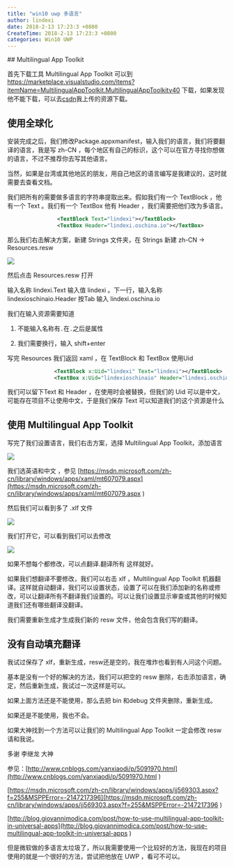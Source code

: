 ```yaml
---
title: "win10 uwp 多语言"
author: lindexi
date: 2018-2-13 17:23:3 +0800
CreateTime: 2018-2-13 17:23:3 +0800
categories: Win10 UWP
---
```


<!-- 不发布 -->

<!--more-->



<div id="toc"></div>
<!-- csdn -->
## Multilingual App Toolkit

首先下载工具 Multilingual App Toolkit 可以到 https://marketplace.visualstudio.com/items?itemName=MultilingualAppToolkit.MultilingualAppToolkitv40 下载，如果发现他不能下载，可以去[csdn](http://download.csdn.net/detail/lindexi_gd/9726257)我上传的资源下载。

## 使用全球化

安装完成之后，我们修改Package.appxmanifest，输入我们的语言，我们将要翻译的语言，我是写 zh-CN ，每个地区有自己的标识，这个可以在官方寻找你想做的语言，不过不推荐你去写其他语言。

当然，如果是台湾或其他地区的朋友，用自己地区的语言编写是我建议的，这时就需要去查看文档。

我们把所有的需要做多语言的字符串提取出来。假如我们有一个 TextBlock ，他有一个 Text 。我们有一个 TextBox 他有 Header ，我们需要把他们改为多语言。

```xml
                <TextBlock Text="lindexi"></TextBlock>
                <TextBox Header="lindexi.oschina.io"></TextBox>

```

那么我们右击解决方案，新建 Strings 文件夹，在 Strings 新建 zh-CN -> Resources.resw

![](http://7xqpl8.com1.z0.glb.clouddn.com/4ee0aeec-688d-462e-9bf6-0c91f74cc0bc20161231185335.jpg)

然后点击 Resources.resw 打开

输入名称 lindexi.Text 输入值 lindexi 。下一行，输入名称 lindexioschinaio.Header 按Tab 输入 lindexi.oschina.io

我们在输入资源需要知道

 1. 不能输入名称有`.`在`.`之后是属性

 2. 我们需要换行，输入 shift+enter 

写完 Resources 我们返回 xaml ，在 TextBlock 和 TextBox 使用Uid

		

```xml
               <TextBlock x:Uid="lindexi" Text="lindexi"></TextBlock>
               <TextBox x:Uid="lindexioschinaio" Header="lindexi.oschina.io"></TextBox>

```

我们可以留下Text 和 Header ，在使用时会被替换，但我们的 Uid 可以是中文，可能存在项目不让使用中文，于是我们保存 Text 可以知道我们的这个资源是什么

## 使用 Multilingual App Toolkit

写完了我们设置语言，我们右击方案，选择 Multilingual App Toolkit，添加语言

![](http://7xqpl8.com1.z0.glb.clouddn.com/7fbd5d52-1ce3-4cd7-a438-1795c3f8517e2016123119328.jpg)

我们选英语和中文 ，参见 [https://msdn.microsoft.com/zh-cn/library/windows/apps/xaml/mt607079.aspx](https://msdn.microsoft.com/zh-cn/library/windows/apps/xaml/mt607079.aspx )

然后我们可以看到多了 .xlf 文件

![](http://7xqpl8.com1.z0.glb.clouddn.com/7fbd5d52-1ce3-4cd7-a438-1795c3f8517e2016123119516.jpg)

我们打开它，可以看到我们可以去修改

![](http://ooo.0o0.ooo/2016/12/31/5867912830dad.jpg)

如果不想每个都修改，可以点翻译.翻译所有 这样就好。

如果我们想翻译不要修改，我们可以右击 xlf ，Multilingual App Toolkit 机器翻译。这样就自动翻译，我们可以设置状态，设置了可以在我们添加新的名称或修改，可以让翻译所有不翻译我们设置的。可以让我们设置显示审查或其他的时候知道我们还有哪些翻译没翻译。

我们需要重新生成才生成我们新的 resw 文件，他会包含我们写的翻译。


## 没有自动填充翻译

我试过保存了 xlf，重新生成，resw还是空的，我在堆炸也看到有人问这个问题。

基本是没有一个好的解决的方法，我们可以把空的 resw 删除，右击添加语言，确定，然后重新生成，我试过一次这样是可以。

如果上面方法还是不能使用，那么去把 bin 和debug 文件夹删除，重新生成。

如果还是不能使用，我也不会。

如果大神找到一个方法可以让我们的 Multilingual App Toolkit 一定会修改 resw 请和我说。





<!-- 在属性输入 自定义工具：ReswFileCodeGenerator

如果没有自动生成resw -->

多谢 李继龙 大神

参见：[http://www.cnblogs.com/yanxiaodi/p/5091970.html](http://www.cnblogs.com/yanxiaodi/p/5091970.html )

[https://msdn.microsoft.com/zh-cn/library/windows/apps/jj569303.aspx?f=255&MSPPError=-2147217396](https://msdn.microsoft.com/zh-cn/library/windows/apps/jj569303.aspx?f=255&MSPPError=-2147217396 )

[http://blog.giovannimodica.com/post/how-to-use-multilingual-app-toolkit-in-universal-apps](http://blog.giovannimodica.com/post/how-to-use-multilingual-app-toolkit-in-universal-apps )

但是微软做的多语言太垃圾了，所以我需要使用一个比较好的方法，我现在的项目使用的就是一个很好的方法，尝试把他放在 UWP ，看可不可以。
